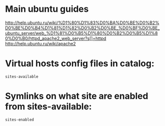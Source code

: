 # Main ubuntu guides
http://help.ubuntu.ru/wiki/%D1%80%D1%83%D0%BA%D0%BE%D0%B2%D0%BE%D0%B4%D1%81%D1%82%D0%B2%D0%BE_%D0%BF%D0%BE_ubuntu_server/web_%D1%81%D0%B5%D1%80%D0%B2%D0%B5%D1%80%D0%B0/httpd_apache2_web_server?s[]=httpd
http://help.ubuntu.ru/wiki/apache2

# Virtual hosts config files in catalog:
`sites-available`

# Symlinks on what site are enabled from sites-available:
`sites-enabled`